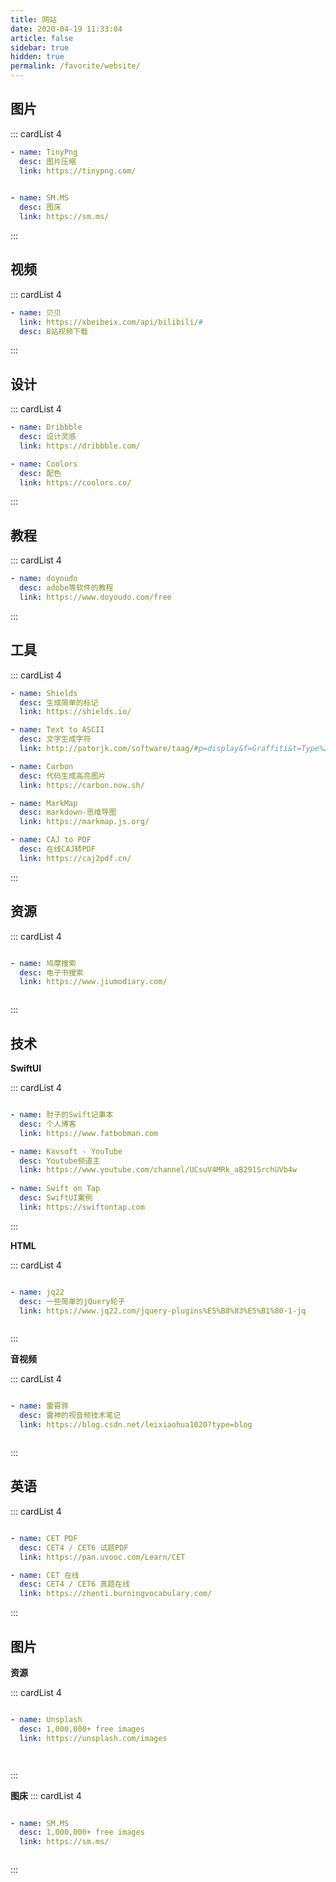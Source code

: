 ```yaml
---
title: 网站
date: 2020-04-19 11:33:04
article: false
sidebar: true
hidden: true
permalink: /favorite/website/
---
```


## 图片

::: cardList 4
```yaml
- name: TinyPng
  desc: 图片压缩
  link: https://tinypng.com/

   
- name: SM.MS
  desc: 图床
  link: https://sm.ms/


```
:::


## 视频

::: cardList 4
```yaml
- name: 贝贝
  link: https://xbeibeix.com/api/bilibili/#
  desc: B站视频下载

```
:::

## 设计


::: cardList 4
```yaml
- name: Dribbble
  desc: 设计灵感
  link: https://dribbble.com/

- name: Coolors
  desc: 配色
  link: https://coolors.co/

```
:::

## 教程

::: cardList 4
```yaml
- name: doyoudo
  desc: adobe等软件的教程
  link: https://www.doyoudo.com/free

```
:::

## 工具

::: cardList 4
```yaml
- name: Shields
  desc: 生成简单的标记
  link: https://shields.io/

- name: Text to ASCII
  desc: 文字生成字符
  link: http://patorjk.com/software/taag/#p=display&f=Graffiti&t=Type%20Something%20

- name: Carbon
  desc: 代码生成高亮图片
  link: https://carbon.now.sh/

- name: MarkMap
  desc: markdown-思维导图
  link: https://markmap.js.org/

- name: CAJ to PDF
  desc: 在线CAJ转PDF
  link: https://caj2pdf.cn/

```
:::



## 资源

::: cardList 4
```yaml

- name: 鸠摩搜索
  desc: 电子书搜索
  link: https://www.jiumodiary.com/



```
:::


## 技术
**SwiftUI**

::: cardList 4
```yaml

- name: 肘子的Swift记事本
  desc: 个人博客
  link: https://www.fatbobman.com

- name: Kavsoft - YouTube
  desc: Youtube频道主
  link: https://www.youtube.com/channel/UCsuV4MRk_aB291SrchUVb4w
  
- name: Swift on Tap
  desc: SwiftUI案例
  link: https://swiftontap.com


```
:::


**HTML**


::: cardList 4
```yaml

- name: jq22
  desc: 一些简单的jQuery轮子
  link: https://www.jq22.com/jquery-plugins%E5%B8%83%E5%B1%80-1-jq



```
:::


**音视频**


::: cardList 4
```yaml

- name: 雷霄骅
  desc: 雷神的视音频技术笔记
  link: https://blog.csdn.net/leixiaohua1020?type=blog



```
:::



## 英语


::: cardList 4
```yaml

- name: CET PDF
  desc: CET4 / CET6 试题PDF
  link: https://pan.uvooc.com/Learn/CET

- name: CET 在线
  desc: CET4 / CET6 真题在线
  link: https://zhenti.burningvocabulary.com/


```
:::

## 图片

**资源**

::: cardList 4
```yaml

- name: Unsplash
  desc: 1,000,000+ free images
  link: https://unsplash.com/images




```
:::

**图床**
::: cardList 4
```yaml

- name: SM.MS
  desc: 1,000,000+ free images
  link: https://sm.ms/



```
:::